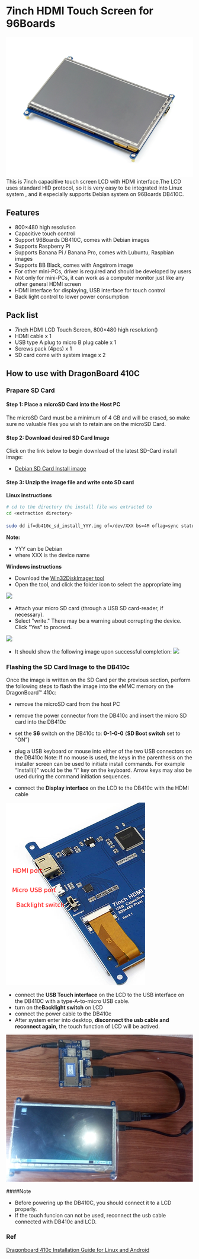 # 7inch HDMI Touch Screen for 96Boards

![](../images/lcd.jpg)
This is 7inch capacitive touch screen LCD with HDMI interface.The LCD uses standard HID protocol, so it is very easy to be integrated into Linux system , and it especially supports Debian system on 96Boards DB410C.

## Features
* 800×480 high resolution
* Capacitive touch control
* Support 96Boards DB410C, comes with Debian images
* Supports Raspberry Pi
* Supports Banana Pi / Banana Pro, comes with Lubuntu, Raspbian images
* Supports BB Black, comes with Angstrom image
* For other mini-PCs, driver is required and should be developed by users
* Not only for mini-PCs, it can work as a computer monitor just like any other general HDMI screen
* HDMI interface for displaying, USB interface for touch control
* Back light control to lower power consumption

## Pack list
* 7inch HDMI LCD Touch Screen, 800×480 high resolution()
* HDMI cable x 1
* USB type A plug to micro B plug cable x 1
* Screws pack (4pcs) x 1
* SD card come with system image x 2

## How to use with DragonBoard 410C

### Prapare SD Card
#### Step 1: Place a microSD Card into the Host PC
The microSD Card must be a minimum of 4 GB and will be erased, so make sure no valuable files you wish to retain are on the microSD Card.

#### Step 2: Download desired SD Card Image
Click on the link below to begin download of the latest SD-Card install image:

* [Debian SD Card Install image](http://builds.96boards.org/releases/dragonboard410c/linaro/debian/latest/dragonboard410c_sdcard_install_debian*.zip)

#### Step 3: Unzip the image file and write onto SD card

**Linux instructions**
```bash
# cd to the directory the install file was extracted to
cd <extraction directory>

sudo dd if=db410c_sd_install_YYY.img of=/dev/XXX bs=4M oflag=sync status=noxfer
```
**Note:**
* YYY can be Debian
* where XXX is the device name

**Windows instructions**
* Download the [Win32DiskImager tool](http://sourceforge.net/projects/win32diskimager/)
* Open the tool, and click the folder icon to select the appropriate img

![](https://camo.githubusercontent.com/598c92e52fd7a37051af0c104463382c838c8660/687474703a2f2f692e696d6775722e636f6d2f4a7572627255662e706e67)
* Attach your micro SD card (through a USB SD card-reader, if necessary).
* Select "write." There may be a warning about corrupting the device. Click "Yes" to proceed. 

![](https://camo.githubusercontent.com/46df21efbf269692cffb580c47b29d7be4ce81d4/687474703a2f2f692e696d6775722e636f6d2f427751364a69642e706e67)

* It should show the following image upon successful completion:
![](https://camo.githubusercontent.com/166c561824047f7c0253833ad0e138296006fbda/687474703a2f2f692e696d6775722e636f6d2f76517353544b582e706e67)

### Flashing the SD Card Image to the DB410c
Once the image is written on the SD Card per the previous section, perform the following steps to flash the image into the eMMC memory on the DragonBoard™ 410c:

* remove the microSD card from the host PC
* remove the power connector from the DB410c and insert the micro SD card into the DB410c
* set the **S6** switch on the DB410c to: **0-1-0-0** {**SD Boot switch** set to “ON”}
* plug a USB keyboard or mouse into either of the two USB connectors on the DB410c Note: If no mouse is used, the keys in the parenthesis on the installer screen can be used to initiate install commands. For example “Install(i)” would be the “i” key on the keyboard. Arrow keys may also be used during the command initiation sequences.

* connect the **Display interface** on the LCD to the DB410c with the HDMI cable

![](../images/back.png)
* connect the **USB Touch interface** on the LCD to the USB interface on the DB410C with a type-A-to-micro USB cable.
* turn on the**Backlight switch** on LCD
* connect the power cable to the DB410c
* After system enter into desktop, **disconnect the usb cable and reconnect again**, the touch function of LCD will be actived.

![](../images/connect.png)

####Note
* Before powering up the DB410C, you should connect it to a LCD properly.
* If the touch funcion can not be used, reconnect the usb cable connected with DB410c and LCD.


### Ref
[Dragonboard 410c Installation Guide for Linux and Android](https://github.com/96boards/documentation/wiki/Dragonboard-410c-Installation-Guide-for-Linux-and-Android)
